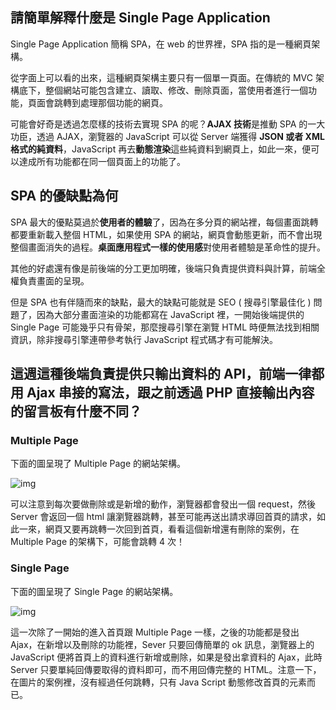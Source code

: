 ## 請簡單解釋什麼是 Single Page Application

Single Page Application 簡稱 SPA，在 web 的世界裡，SPA 指的是一種網頁架構。

從字面上可以看的出來，這種網頁架構主要只有一個單一頁面。在傳統的 MVC 架構底下，整個網站可能包含建立、讀取、修改、刪除頁面，當使用者進行一個功能，頁面會跳轉到處理那個功能的網頁。

可能會好奇是透過怎麼樣的技術去實現 SPA 的呢？**AJAX 技術**是推動 SPA 的一大功臣，透過 AJAX，瀏覽器的 JavaScript 可以從 Server 端獲得 **JSON 或者 XML 格式的純資料**，JavaScript 再去**動態渲染**這些純資料到網頁上，如此一來，便可以達成所有功能都在同一個頁面上的功能了。

## SPA 的優缺點為何

SPA 最大的優點莫過於**使用者的體驗**了，因為在多分頁的網站裡，每個畫面跳轉都要重新載入整個 HTML，如果使用 SPA 的網站，網頁會動態更新，而不會出現整個畫面消失的過程。**桌面應用程式一樣的使用感**對使用者體驗是革命性的提升。

其他的好處還有像是前後端的分工更加明確，後端只負責提供資料與計算，前端全權負責畫面的呈現。

但是 SPA 也有伴隨而來的缺點，最大的缺點可能就是 SEO ( 搜尋引擎最佳化 ) 問題了，因為大部分畫面渲染的功能都寫在 JavaScript 裡，一開始後端提供的 Single Page 可能幾乎只有骨架，那麼搜尋引擎在瀏覽 HTML 時便無法找到相關資訊，除非搜尋引擎連帶參考執行 JavaScript 程式碼才有可能解決。

## 這週這種後端負責提供只輸出資料的 API，前端一律都用 Ajax 串接的寫法，跟之前透過 PHP 直接輸出內容的留言板有什麼不同？

### Multiple Page

下面的圖呈現了 Multiple Page 的網站架構。

![img](https://i.imgur.com/gpapGpK.png)

可以注意到每次要做刪除或是新增的動作，瀏覽器都會發出一個 request，然後 Server 會返回一個 html 讓瀏覽器跳轉，甚至可能再送出請求導回首頁的請求，如此一來，網頁又要再跳轉一次回到首頁，看看這個新增還有刪除的案例，在 Multiple Page 的架構下，可能會跳轉 4 次！

### Single Page

下面的圖呈現了 Single Page 的網站架構。

![img](https://i.imgur.com/VoxTUbH.png)

這一次除了一開始的進入首頁跟 Multiple Page 一樣，之後的功能都是發出 Ajax，在新增以及刪除的功能裡，Sever 只要回傳簡單的 ok 訊息，瀏覽器上的 JavaScript 便將首頁上的資料進行新增或刪除，如果是發出拿資料的 Ajax，此時 Server 只要單純回傳要取得的資料即可，而不用回傳完整的 HTML。注意一下，在圖片的案例裡，沒有經過任何跳轉，只有 Java Script 動態修改首頁的元素而已。




